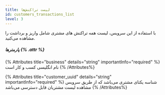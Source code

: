 ```yaml
---
title: لیست تراکنش‌ها 
id: customers_transactions_list
level: 3
---
```


با استفاده از این سرویس، لیست همه تراکنش های مشتری شامل واریز و برداشت را مشاهده می‌کنید.

##### پارمترها {% .attr %}

{% Attributes title="business" details="string" importantInfo="required" %}
نام انگلیسی کسب و کار است
{% /Attributes%}

{% Attributes title="customer_uuid" details="string" importantInfo="required" %}
شناسه یکتای مشتری می‌باشد که از طریق سرویس مشاهده لیست مشتریان قابل دسترسی می‌باشد
{% /Attributes%}
